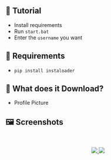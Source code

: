 ## 📝 Tutorial
* Install requirements
* Run `start.bat`
* Enter the `username` you want

## 📎 Requirements
* `pip install instaloader`

## 🚀 What does it Download?
- Profile Picture

## 🖼️ Screenshots
<br />
<p align="center">
  <a href="https://github.com/LilArta">
    <img src="https://cdn.discordapp.com/attachments/648262963765182464/946227063327686666/username.png">
    <img src="https://cdn.discordapp.com/attachments/648262963765182464/946226394776621066/file.png">
  </a>
</p>
